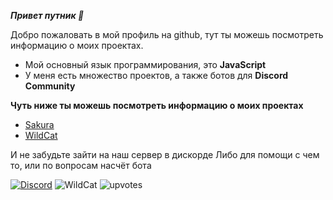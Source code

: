 ***Привет путник 🤙***

Добро пожаловать в мой профиль на github, тут ты можешь посмотреть информацию о моих проектах.

* Мой основный язык программирования, это **JavaScript**
* У меня есть множество проектов, а также ботов для **Discord Community**

**Чуть ниже ты можешь посмотреть информацию о моих проектах**

* [Sakura](https://discord.com/oauth2/authorize?client_id=706164173763248159&permissions=8&scope=bot)
* [WildCat](https://discord.com/api/oauth2/authorize?client_id=708400942260682832&permissions=8&scope=bot)

И не забудьте зайти на наш сервер в дискорде
Либо для помощи с чем то, или по вопросам насчёт бота

[![Discord](https://discordapp.com/api/guilds/662635194884292611/widget.png)](https://discord.gg/wGKDCPp)
![WildCat](https://discordbots.org/api/widget/status/708400942260682832.svg)
![upvotes](https://discordbots.org/api/widget/upvotes/708400942260682832.svg)
